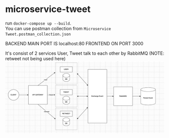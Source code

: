 # microservice-tweet

run `docker-compose up --build`.  
You can use postman collection from `Microservice Tweet.postman_collection.json`

BACKEND MAIN PORT IS localhost:80
FRONTEND ON PORT 3000

It's consist of 2 services User, Tweet talk to each other by RabbitMQ
(NOTE: retweet not being used here)
![alt text](https://github.com/patkamon/microservice-tweet/blob/main/diagram.png)
